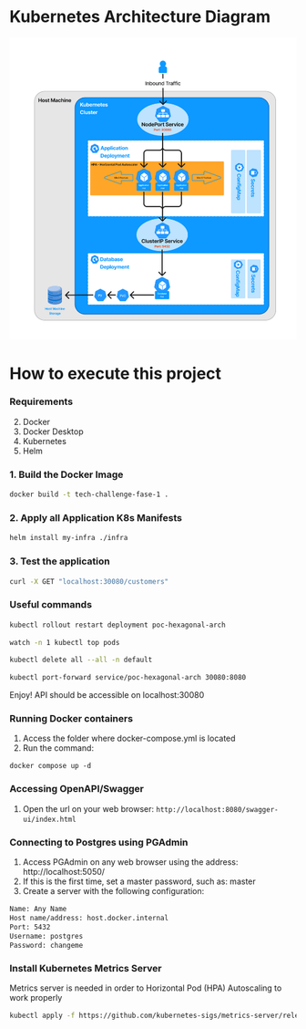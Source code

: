 # Kubernetes Architecture Diagram

![K8S_Architecture](assets/KubernetesArchitecture.png)

# How to execute this project

### Requirements
2. Docker
3. Docker Desktop
4. Kubernetes
5. Helm

### 1. Build the Docker Image

```sh
docker build -t tech-challenge-fase-1 .
```

### 2. Apply all Application K8s Manifests

```sh
helm install my-infra ./infra
```

### 3. Test the application

```sh
curl -X GET "localhost:30080/customers"
```

### Useful commands

```sh
kubectl rollout restart deployment poc-hexagonal-arch
```

```sh
watch -n 1 kubectl top pods
```

```sh
kubectl delete all --all -n default
```

```sh
kubectl port-forward service/poc-hexagonal-arch 30080:8080
```

Enjoy! API should be accessible on localhost:30080

### Running Docker containers

1. Access the folder where docker-compose.yml is located
2. Run the command:

```
docker compose up -d 
```

### Accessing OpenAPI/Swagger

1. Open the url on your web browser: ```http://localhost:8080/swagger-ui/index.html```

### Connecting to Postgres using PGAdmin

1. Access PGAdmin on any web browser using the address: http://localhost:5050/
2. If this is the first time, set a master password, such as: master
3. Create a server with the following configuration:

```
Name: Any Name
Host name/address: host.docker.internal
Port: 5432
Username: postgres
Password: changeme
```

### Install Kubernetes Metrics Server

Metrics server is needed in order to Horizontal Pod (HPA) Autoscaling to work properly

```sh
kubectl apply -f https://github.com/kubernetes-sigs/metrics-server/releases/latest/download/components.yaml
```
